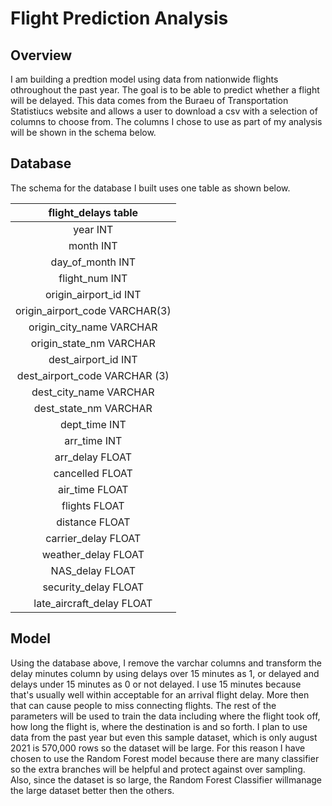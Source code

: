 # Flight Prediction Analysis

## Overview
I am building a predtion model using data from nationwide flights othroughout the past year.  The goal is to be able to predict whether a flight will be delayed.  This data comes from the Buraeu of Transportation Statistiucs website and allows a user to download a csv with a selection of columns to choose from.  The columns I chose to use as part of my analysis will be shown in the schema below.


## Database
The schema for the database I built uses one table as shown below.

| flight_delays table |
|:-------------------:|
|	year INT
|	month INT         
|	day_of_month INT
|	flight_num INT
|	origin_airport_id INT
|	origin_airport_code VARCHAR(3)
|	origin_city_name VARCHAR
|	origin_state_nm VARCHAR
|	dest_airport_id INT
| dest_airport_code VARCHAR (3)
|	dest_city_name VARCHAR
|	dest_state_nm VARCHAR
|	dept_time INT
|	arr_time INT
|	arr_delay FLOAT
|	cancelled FLOAT
|	air_time FLOAT
|	flights FLOAT
|	distance FLOAT
| carrier_delay FLOAT
|	weather_delay FLOAT
|	NAS_delay FLOAT
|	security_delay FLOAT
|	late_aircraft_delay FLOAT

## Model

Using the database above, I remove the varchar columns and transform the delay minutes column by using delays over 15 minutes as 1, or delayed and delays under 15 minutes as 0 or not delayed.  I use 15 minutes because that's usually well within acceptable for an arrival flight delay.  More then that can cause people to miss connecting flights.  The rest of the parameters will be used to train the data including where the flight took off, how long the flight is, where the destination is and so forth.  I plan to use data from the past year but even this sample dataset, which is only august 2021 is 570,000 rows so the dataset will be large.  For this reason I have chosen to use the Random Forest model because there are many classifier so the extra branches will be helpful and protect against over sampling.  Also, since the dataset is so large, the Random Forest Classifier willmanage the large dataset better then the others.
